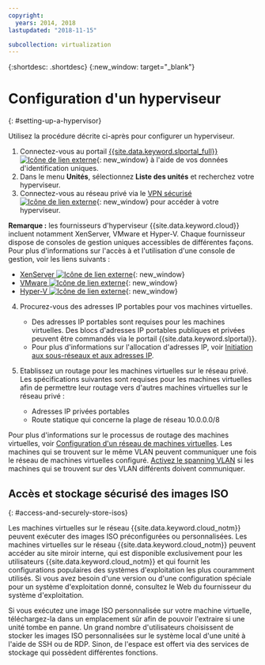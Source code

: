 ```yaml
---
copyright:
  years: 2014, 2018
lastupdated: "2018-11-15"

subcollection: virtualization
---
```

{:shortdesc: .shortdesc}
{:new_window: target="_blank"}

# Configuration d'un hyperviseur
{: #setting-up-a-hypervisor}

Utilisez la procédure décrite ci-après pour configurer un hyperviseur. 

1. Connectez-vous au portail [{{site.data.keyword.slportal_full}} ![Icône de lien externe](../../icons/launch-glyph.svg "Icône de lien externe")](http://control.softlayer.com/){: new_window} à l'aide de vos données d'identification uniques. 
2. Dans le menu **Unités**, sélectionnez **Liste des unités** et recherchez votre hyperviseur. 
3. Connectez-vous au réseau privé via le [VPN sécurisé![Icône de lien externe](../../icons/launch-glyph.svg "Icône de lien externe")](http://www.softlayer.com/vpn-access){: new_window} pour accéder à votre hyperviseur. 

**Remarque :** les fournisseurs d'hyperviseur {{site.data.keyword.cloud}} incluent notamment XenServer, VMware et Hyper-V. Chaque fournisseur dispose de consoles de gestion uniques accessibles de différentes façons. Pour plus d'informations sur l'accès à et l'utilisation d'une console de gestion, voir les liens suivants :

   * [XenServer ![Icône de lien externe](../../icons/launch-glyph.svg "Icône de lien externe")](https://support.citrix.com/en/products/xenserver){: new_window}
   * [VMware ![Icône de lien externe](../../icons/launch-glyph.svg "Icône de lien externe")](https://www.vmware.com/support/vsphere-hypervisor.html){: new_window}
   * [Hyper-V ![Icône de lien externe](../../icons/launch-glyph.svg "Icône de lien externe")](http://technet.microsoft.com/en-us/windowsserver/dd448604){: new_window}

4. Procurez-vous des adresses IP portables pour vos machines virtuelles. 
    * Des adresses IP portables sont requises pour les machines virtuelles. Des blocs d'adresses IP portables publiques et privées peuvent être commandés via le portail {{site.data.keyword.slportal}}.
    * Pour plus d'informations sur l'allocation d'adresses IP, voir [Initiation aux sous-réseaux et aux adresses IP](/docs/infrastructure/subnets?topic=subnets-getting-started-with-subnets-and-ips).

5. Etablissez un routage pour les machines virtuelles sur le réseau privé. Les spécifications suivantes sont requises pour les machines virtuelles afin de permettre leur routage vers d'autres machines virtuelles sur le réseau privé : 
    * Adresses IP privées portables
    * Route statique qui concerne la plage de réseau 10.0.0.0/8

Pour plus d'informations sur le processus de routage des machines virtuelles, voir [Configuration d'un réseau de machines virtuelles](/docs/infrastructure/virtualization?topic=Virtualization-setting-up-a-virtual-machine-network). Les machines qui se trouvent sur le même VLAN peuvent communiquer une fois le réseau de machines virtuelles configuré. [Activez le spanning VLAN](/docs/infrastructure/vlans?topic=vlans-vlan-spanning) si les machines qui se trouvent sur des VLAN différents doivent communiquer. 

## Accès et stockage sécurisé des images ISO
{: #access-and-securely-store-isos}

Les machines virtuelles sur le réseau {{site.data.keyword.cloud_notm}} peuvent exécuter des images ISO préconfigurées ou personnalisées. Les machines virtuelles sur le réseau {{site.data.keyword.cloud_notm}} peuvent accéder au site miroir interne, qui est disponible exclusivement pour les utilisateurs {{site.data.keyword.cloud_notm}} et qui fournit les configurations populaires des systèmes d'exploitation les plus couramment utilisés. Si vous avez besoin d'une version ou d'une configuration spéciale pour un système d'exploitation donné, consultez le Web du fournisseur du système d'exploitation. 

Si vous exécutez une image ISO personnalisée sur votre machine virtuelle, téléchargez-la dans un emplacement sûr afin de pouvoir l'extraire si une unité tombe en panne. Un grand nombre d'utilisateurs choisissent de stocker les images ISO personnalisées sur le système local d'une unité à l'aide de SSH ou de RDP. Sinon, de l'espace est offert via des services de stockage qui possèdent différentes fonctions. 
